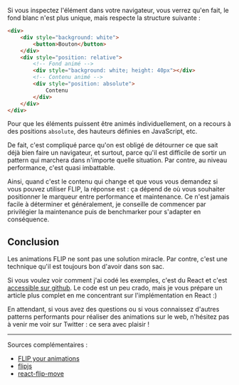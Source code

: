 Si vous inspectez l'élément dans votre navigateur, vous verrez qu'en fait, le fond blanc n'est plus unique, mais respecte la structure suivante&nbsp;:

```html
<div>
    <div style="background: white">
        <button>Bouton</button>
    </div>
    <div style="position: relative">
        <!-- Fond animé -->
        <div style="background: white; height: 40px"></div>
        <!-- Contenu animé -->
        <div style="position: absolute">
            Contenu
        </div>
    </div>
</div>
```

Pour que les éléments puissent être animés individuellement, on a recours à des positions `absolute`, des hauteurs définies en JavaScript, etc.

De fait, c'est compliqué parce qu'on est obligé de détourner ce que sait déjà bien faire un navigateur, et surtout, parce qu'il est difficile de sortir un pattern qui marchera dans n'importe quelle situation. Par contre, au niveau performance, c'est quasi imbattable.

Ainsi, quand c'est le contenu qui change et que vous vous demandez si vous pouvez utiliser FLIP, la réponse est : ça dépend de où vous souhaiter positionner le marqueur entre performance et maintenance. Ce n'est jamais facile à déterminer et généralement, je conseille de commencer par privilégier la maintenance puis de benchmarker pour s'adapter en conséquence.

## Conclusion

Les animations FLIP ne sont pas une solution miracle. Par contre, c'est une technique qu'il est toujours bon d'avoir dans son sac.

Si vous voulez voir comment j'ai codé les exemples, c'est du React et c'est [accessible sur github](https://github.com/JulienPradet/blog-posts/blob/a371cef950777e149193396eb488ab80f4a24830/src/content/posts/introduction-aux-animations-flips/scaleSolution.js). Le code est un peu crado, mais je vous prépare un article plus complet en me concentrant sur l'implémentation en React :)

En attendant, si vous avez des questions ou si vous connaissez d'autres patterns performants pour réaliser des animations sur le web, n'hésitez pas à venir me voir sur Twitter&nbsp;: ce sera avec plaisir&nbsp;!

------

Sources complémentaires :

* [FLIP your animations](https://aerotwist.com/blog/flip-your-animations/)
* [flipjs](https://github.com/googlechrome/flipjs)
* [react-flip-move](https://github.com/joshwcomeau/react-flip-move)  
